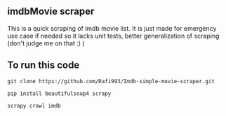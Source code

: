 ## imdbMovie scraper

This is a quick scraping of imdb movie list. It is just made for emergency use case if needed so it lacks unit tests, better generalization of scraping (don't judge me on that :) )

## To run this code
`git clone https://github.com/Rafi993/Imdb-simple-movie-scraper.git`

`pip install beautifulsoup4 scrapy`

`scrapy crawl imdb`